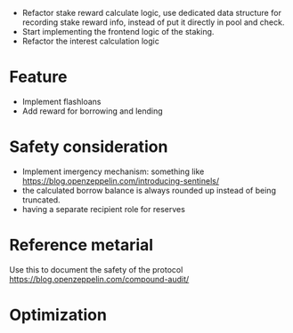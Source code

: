 - Refactor stake reward calculate logic, use dedicated data structure for recording stake reward info, instead of put it directly in pool and check.
- Start implementing the frontend logic of the staking.
- Refactor the interest calculation logic

# Feature
- Implement flashloans
- Add reward for borrowing and lending


# Safety consideration
- Implement imergency mechanism: something like https://blog.openzeppelin.com/introducing-sentinels/
- the calculated borrow balance is always rounded up instead of being truncated.
- having a separate recipient role for reserves



# Reference metarial

Use this to document the safety of the protocol
https://blog.openzeppelin.com/compound-audit/


# Optimization
